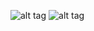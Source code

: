 ![alt tag](https://github.com/aolo2/BMSTU/raw/master/GFX/Phong%20lighted%20sphere/Screenshots/Screenshot_2017-02-26_22-33-20.png)
![alt tag](https://github.com/aolo2/BMSTU/raw/master/GFX/Phong%20lighted%20sphere/Screenshots/Screenshot_2017-02-26_22-33-54.png)
